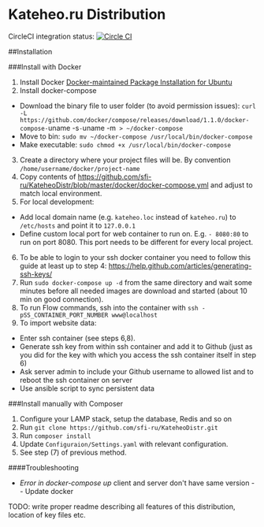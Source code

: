 Kateheo.ru Distribution
========

CircleCI integration status:
[![Circle CI](https://circleci.com/gh/psmb/KateheoDistr/tree/master.svg?style=svg)](https://circleci.com/gh/psmb/KateheoDistr/tree/master)

##Installation

###Install with Docker

1. Install Docker [Docker-maintained Package Installation for Ubuntu](https://docs.docker.com/installation/ubuntulinux/#ubuntu-trusty-1404-lts-64-bit)
2. Install docker-compose
 * Download the binary file to user folder (to avoid permission issues): `curl -L https://github.com/docker/compose/releases/download/1.1.0/docker-compose-`uname -s`-`uname -m` > ~/docker-compose`
 * Move to bin: `sudo mv ~/docker-compose /usr/local/bin/docker-compose`
 * Make executable: `sudo chmod +x /usr/local/bin/docker-compose`
3. Create a directory where your project files will be. By convention `/home/username/docker/project-name`
4. Copy contents of https://github.com/sfi-ru/KateheoDistr/blob/master/docker/docker-compose.yml and adjust to match local environment.
5. For local development:
  * Add local domain name (e.g. `kateheo.loc` instead of `kateheo.ru`) to `/etc/hosts` and point it to `127.0.0.1`
  * Define custom local port for web container to run on. E.g. `- 8080:80` to run on port 8080. This port needs to be different for every local project.
6. To be able to login to your ssh docker container you need to follow this guide at least up to step 4: https://help.github.com/articles/generating-ssh-keys/
7. Run `sudo docker-compose up -d` from the same directory and wait some minutes before all needed images are download and started (about 10 min on good connection).
8. To run Flow commands, ssh into the container with `ssh -pSS_CONTAINER_PORT_NUMBER www@localhost`
9. To import website data:
  * Enter ssh container (see steps 6,8).
  * Generate ssh key from within ssh container and add it to Github (just as you did for the key with which you access the ssh container itself in step 6)
  * Ask server admin to include your Github username to allowed list and to reboot the ssh container on server
  * Use ansible script to sync persistent data

###Install manually with Composer

1. Configure your LAMP stack, setup the database, Redis and so on
2. Run `git clone https://github.com/sfi-ru/KateheoDistr.git`
3. Run `composer install`
4. Update `Configuraion/Settings.yaml` with relevant configuration.
5. See step (7) of previous method.

####Troubleshooting

 * <i>Error in docker-compose up</i> client and server don't have same version -- Update docker

TODO: write proper readme describing all features of this distribution, location of key files etc.
